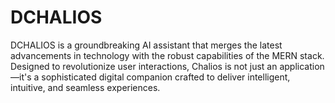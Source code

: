 # DCHALIOS
DCHALIOS is a groundbreaking AI assistant that merges the latest advancements in technology with the robust capabilities of the MERN stack. Designed to revolutionize user interactions, Chalios is not just an application—it's a sophisticated digital companion crafted to deliver intelligent, intuitive, and seamless experiences.
